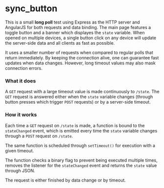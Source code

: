 # sync_button

This is a small **long poll** test using Express as the HTTP server and AngularJS for both requests and data binding. The main page features a toggle button and a banner which displayes the `state` variable. When opened on multiple devices, a single button click on any device will update the server-side data and all clients as fast as possible.

It uses a smaller number of requests when compared to regular polls that return immediately. By keeping the connection alive, one can guarantee fast updates when data changes. However, long timeout values may also mask connection errors.

### What it does

A `GET` request with a large timeout value is made continuously to `/state`.
The `GET` request is answered either when the `state` variable changes (through button presses which trigger `POST` requests) or by a server-side timeout.



### How it works

Each time a `GET` request on `/state` is made, a function is bound to the `stateChanged` event, which is emitted every time the `state` variable changes through a `POST` request on `/state`.

The same function is scheduled through `setTimeout()` for execution with a given timeout.

The function checks a binary flag to prevent being executed multiple times, removes the listener for the `stateChanged` event and returns the `state` value through JSON.

The request is either finished by data change or by timeout.
